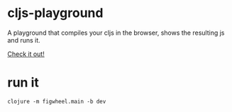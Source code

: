 # cljs-playground

A playground that compiles your cljs in the browser, shows the resulting js and runs it.

[Check it out!](https://torgeir.github.io/cljs-playground/public/)

# run it

`clojure -m figwheel.main -b dev`
